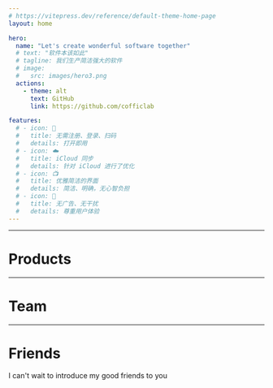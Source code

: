 ```yaml
---
# https://vitepress.dev/reference/default-theme-home-page
layout: home

hero:
  name: "Let's create wonderful software together"
  # text: "软件本该如此"
  # tagline: 我们生产简洁强大的软件
  # image: 
  #   src: images/hero3.png
  actions:
    - theme: alt
      text: GitHub
      link: https://github.com/cofficlab

features:
  # - icon: 🔕
  #   title: 无需注册、登录、扫码
  #   details: 打开即用
  # - icon: ☁️
  #   title: iCloud 同步
  #   details: 针对 iCloud 进行了优化
  # - icon: 📺
  #   title: 优雅简洁的界面
  #   details: 简洁、明确，无心智负担
  # - icon: 🍵
  #   title: 无广告、无干扰
  #   details: 尊重用户体验
---
```

---

# Products

<!-- 简洁而强大，绝不破坏用户体验。 -->

<VPTeamMembers size="small" :members="products" />

---

# Team

<!-- 一群不甘平凡的普通人。 -->

<VPTeamMembers size="small" :members="members" />

---

# Friends

I can't wait to introduce my good friends to you

<VPTeamMembers size="small" :members="friends" />



<script setup>
import { VPTeamMembers } from 'vitepress/theme'

const products = [
  {
    avatar: '/images/cisum/logo2.png',
    name: 'Cisum',
    title: 'A music player',
    links: [
      { icon: 'github', link: 'https://github.com/yueyinet/cisum' }
    ]
  },
  {
    avatar: '/images/kuaiyizhi/logo.png',
    name: 'Kuaiyizhi',
    title: 'A note application',
    links: [
      { icon: 'github', link: 'https://apps.apple.com/cn/app/%E5%BF%AB%E6%98%93%E7%9F%A5/id6457892799?mt=12' }
    ]
  },
  {
    avatar: '/images/travelmode/logo.png',
    name: 'TravelMode',
    title: 'Control your network',
    links: [
      { icon: 'github', link: 'https://apps.apple.com/cn/app/travelmode/id6474899051?mt=12' }
    ]
  },
]

const members = [
  {
    avatar: '/images/coffic/logo3.png',
    name: 'Coffic Lab',
    title: 'That\'s our team',
    links: [
      { icon: 'github', link: 'https://github.com/cofficlab' }
    ]
  },
  {
    avatar: 'https://www.github.com/nookery.png',
    name: 'Nookery',
    title: 'Creator',
    links: [
      { icon: 'github', link: 'https://github.com/nookery' }
    ]
  },
]

const friends = [
  {
    avatar: 'https://www.github.com/laravel.png',
    name: 'Laravel',
    title: 'The PHP Framework for Web Artisans',
    links: [
      { icon: 'github', link: 'https://github.com/laravel' }
    ]
  },
  {
    avatar: 'https://www.github.com/flutter.png',
    name: 'Flutter',
    title: 'Build apps for any screens',
    links: [
      { icon: 'github', link: 'https://github.com/flutter' }
    ]
  },
  {
    avatar: '/images/friends/swift.svg',
    name: 'SwiftUI',
    title: 'Build apps for iOS, macOS, tvOS, and watchOS',
    links: [
      { icon: 'github', link: 'https://developer.apple.com/cn/xcode/swiftui/' }
    ]
  },
  {
    avatar: 'https://github.com/vuejs.png',
    name: 'Vue.js',
    title: 'Wonderful and Powerful',
    links: [
      { icon: 'github', link: 'https://github.com/vuejs/vue' }
    ]
  },
  {
    avatar: 'https://github.com/golang.png',
    name: 'Go',
    title: 'Program Language for everyone',
    links: [
      { icon: 'github', link: 'https://github.com/golang/go' }
    ]
  },
  {
    avatar: 'https://github.com/tailwindlabs.png',
    name: 'Tailwind CSS',
    title: 'Make CSS simple',
    links: [
      { icon: 'github', link: 'https://github.com/tailwindlabs/tailwindcss' }
    ]
  },
  {
    avatar: 'https://github.com/github.png',
    name: 'GitHub',
    title: 'Everybody likes me',
    links: [
      { icon: 'github', link: 'https://github.com/github' }
    ]
  },
  {
    avatar: 'https://github.com/torvalds.png',
    name: 'Linux',
    title: 'Genius of the Universe',
    links: [
      { icon: 'github', link: 'https://github.com/torvalds/linux' }
    ]
  },
]
</script>